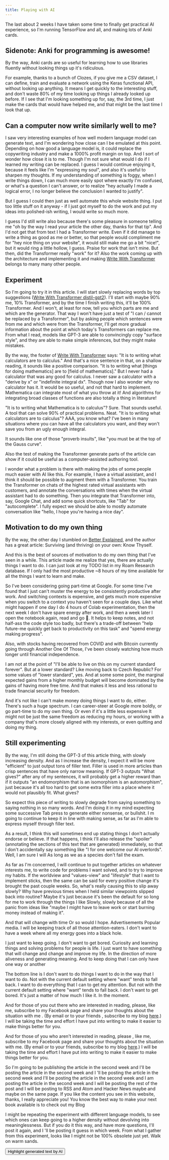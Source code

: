 ```yaml
---
title: Playing with AI
---
```


<style>
.highlight-on .generated {
  background-color: yellow;
}
</style>

<div id="playing-with-ai-toggle-highlight">
The last about 2 weeks I have taken some time to finally get practical AI experience, so I'm running TensorFlow and all, and making lots of Anki cards.

## Sidenote: Anki for programming is awesome!

By the way, Anki cards are so useful for learning how to use libraries fluently without looking things up it's ridiculous.

For example, thanks to a bunch of Clozes, if you give me a CSV dataset, I can define, train and evaluate a network using the Keras functional API, without looking up anything. It means I get quickly to the interesting stuff, and don't waste 80% of my time looking up things I already looked up before. If I see that I'm looking something up for, say, the 3rd time, I just make the cards that would have helped me, and that might be the last time I look that up.

## Can a computer now write similarly well to me?

I saw very interesting examples of how well modern language model can generate text, and I'm wondering how close can I be emulated at this point. Depending on how good a language model is, it could replace the copywriting industry and make a 1000% profit margin on top. And I sort of wonder how close it is to me. Though I'm not sure what would I do if I learned my writing can be replaced. I guess I would continue enjoying it, because it feels like I'm "expressing my soul", and also it's useful to sharpen my thoughts. If my understanding of something is foggy, when I write things down, I can much more easily spot where exactly I'm confused, or what's a question I can't answer, or to realize "hey actually I made a logical error, I no longer believe the conclusion I wanted to justify".

But I guess I could then just as well automate this whole website thing. I put too little stuff on it anyway - if I just got myself to do the work and put my ideas into polished-ish writing, I would write so much more.

I guess I'd still write also because there's some pleasure in someone telling me "oh by the way I read your article the other day, thanks for that tip". And I'd not get that from text I had a Transformer write. Even if it did manage to write a thing as good as me or better, so that people would compliment me for "hey nice thing on your website", it would still make me go a bit "nice!", but it would ring a little hollow, I guess. Praise for work that isn't mine. But then, did the Transformer really "work" for it? Also the work coming up with the architecture and implementing it and making [Write With Transformer](https://transformer.huggingface.co/doc/distil-gpt2) belongs to many many other people.

## Experiment

So I'm going to try it in this article. I will start slowly replacing words by top suggestions ([Write With Transformer distil-gpt2](https://transformer.huggingface.co/doc/distil-gpt2)). I'll start with maybe 90% me, 10% Transformer, and by the time I finish writing this, it'll be 100% Transformer. And I won't, at least for now, tell you which parts are me and which are the generator. That way I won't have just a test of "I can / cannot be replaced by a Transformer", but by asking people which sentences were from me and which were from the Transformer, I'll get more gradual information about the point at which today's Transformers can replace me. From what I read, models like GPT-3 are able to convincingly copy "surface style", and they are able to make simple inferences, but they might make mistakes.

By the way, the footer of [Write With Transformer](https://transformer.huggingface.co/) says: "It is to writing what calculators are to calculus." And that's a nice sentence in that, on a shallow reading, it sounds like a positive comparison. "It is to writing what [things for doing mathematics] are to [field of mathematics]." But I never had a calculator that was any good for calculus. I never saw a calculator with a "derive by x" or "indefinite integral dx". Though now I also wonder why no calculator has it. It would be so useful, and not that hard to implement. Mathematica can integrate most of what you throw at it! And algorithms for integrating broad classes of functions are also totally a thing in literature!

"It is to writing what Mathematica is to calculus"? Sure. That sounds useful. A
tool that can solve 90% of practical problems. Neat. "It is to writing what
calculators are to calculus"? AAA, <span class="generated">you know what? I've been</span>
in many situations where you can have all the calculators you want, and they won't save you from an ugly enough integral.

It sounds like one of those "proverb insults", like "you must be at the top of the Gauss curve".

Also the test of making the Transformer generate parts of the article can show
if it could be useful as a computer-assisted authoring tool.

<span class="generated">I wonder what a problem is</span> there with making the
jobs of some people much easier with AI like this. For example, I have a virtual assistant, and I think it should be possible to augment them with a Transformer. You train the Transformer on chats of the highest rated virtual assistants with customers, and annotate the conversations with times when the virtual assistant had to do something. Then you integrate that Transformer into, say, Google Chat, and add some quick shortcuts, like "Tab" for "autocomplete". I fully expect we should be able to mostly automate conversation like "hello, I hope you're having a nice day".

## Motivation to do my own thing

By the way, the other day I stumbled on [Better Explained](https://betterexplained.com/), and the author has a great article: Surviving (and thriving) on your own: Know Thyself.

And this <span class="generated">is the best of</span> sources of motivation to do my own thing that I've
seen in a while. This article made me realize that yes, there are actually things I want to do. I can just look at my TODO list in my Roam Research database. If I only had the most productive ~8 hours of my time available for all the things I want to learn and make.

So I've been considering going part-time at Google.  <span class="generated">For some time I've found
that I</span> just can't muster the energy to be consistently productive after work. And switching contexts is expensive, and gets much more expensive when you switch to a context you haven't seen for a couple days. Like what might happen if one day I do 4 hours of Colab experimentation, then the next week I don't have spare energy after work, and then a week later I open the notebook again, read and go 🤨. It helps to keep notes, and not half-ass the code style too badly, but there's a trade-off between "help future-me quickly get back to productivity on this task" and "spend energy making progress".

Also, with stocks having recovered from COVID and with Bitcoin currently going through Another One Of Those, I've been closely watching how much longer until financial independence.

I am not at the point of "I'll be able to live on this on my current standard
forever". But at a lower standard? Like moving back to Czech Republic? For some
values of "lower standard", yes. And at some some point, the marginal expected
gains from a higher monthly budget will become dominated by the gains of having
more free time. And that <span class="generated">makes</span> it less and less rational to trade financial security for freedom.

And it's not like I can't make money doing things I want to do, either. There's
such a huge spectrum. I can career-steer at Google more boldly, or go part-time
to do my own thing. Or even  <span class="generated">if it's a little less expensive</span> It might not be just the same freedom as reducing my hours, or working with a company that's more closely aligned with my interests, or even quitting and doing my thing.

## Still experimenting

By the way, I'm still doing the GPT-3  <span class="generated">of this</span> article thing, with slowly
increasing density. And as I increase the density, I expect  <span
class="generated">it will be more
"efficient" to</span> just output tons of filler text. Filler is used in more
articles than crisp sentences that have only narrow meaning. If GPT-3 outputs
"What gives?" after any of my sentences, it will probably get a higher reward
than if it outputs "an endomorphism that is an isomorphism is an automorphism",
just because it's  <span class="generated">all too hard to get some extra filler</span> into a place where it would not plausibly fit. What gives?

So expect this piece of writing to slowly degrade from saying something to
saying nothing in so many words.  <span class="generated">And I'm doing it in my mind</span> expecting
some successive Tab press to generate either nonsense, or bullshit. I  <span
class="generated">m
going to continue to keep it in</span> line with making sense, as far as I'm able to express myself through filler text.

<span class="generated">As a result, I think this will</span> sometimes end up stating things I don't
actually endorse or believe. If that happens, I think I'll also release the
"spoiler" (annotating the sections of this text that are generated) immediately,
so that I don't accidentally say something like "I for one welcome our AI
overlords".  Well,  <span class="generated">I am sure I will</span> As long as we as a species don't fail the exam.

<span class="generated">As far as I'm concerned, I will continue to put together articles on</span>
whatever interests me, to write code for problems I want solved, and to try to
improve my habits.
If the worldview and "values-view" and "lifestyle" that I want to implement
sticks, <span class="generated">then the same can be said for every</span> positive change it's brought
the past couple weeks.  <span class="generated">So, what's really causing this</span> to slip away slowly?
Why have previous times when I held similar viewpoints slipped back into
routine? Maybe it's just because it's been the default for so long for me to
work  <span class="generated">through the things I like</span> Slowly,  <span class="generated">slowly</span> because of all the panic from ideas like "maybe I might have to leave work or start burning money instead of making it".

<span class="generated">And that will change with time</span> Or so would I hope. <span class="generated">Advertisements</span>
Popular media.  <span class="generated">I will be keeping track</span> of all those attention-eaters. I don't want to have a week where all my energy goes into a black hole.

<span class="generated">I just want to keep going.</span> <span class="generated">I don't want to get bored.</span>
Curiosity and learning things and solving problems for people is life.
<span class="generated">I just want to have something that will change and</span> <span class="generated">change and improve my
life.</span> In the direction of more aliveness and generating meaning.
<span class="generated">And to keep doing that I can only have one way or another</span>

<span class="generated">The bottom line is I don't want to do things I want to do in the way that I
want to do.</span> Not with the current default setting where "want" tends to fall back.
<span class="generated">I want to do everything that I can to get my attention. But not with the
current default setting where "want" tends to fall back. I don't want to get
bored. It's just a matter of how much I like it.</span> In the moment.

<span class="generated">
 And for those of you out there who are interested in reading, please, like me, subscribe to my Facebook page and share your thoughts about the situation with me . (By email or to your friends , subscribe to my blog <a href="/">here</a>.) I will be taking the time and effort I have put into writing to make it easier to make things better for you.

 And for those of you who aren't interested in reading, please , like me, subscribe to my Facebook page and share your thoughts about the situation with me. (By email or to your friends, subscribe to my blog <a href="/">here</a>.) I will be taking the time and effort I have put into writing to make it easier to make things better for you.
</span>

So  <span class="generated"> I'm going to be publishing the article in the second week and I'll be
posting the article in the second week and I 'll be posting the article in the
second week and I'll be posting the article in the second week and I</span> am 
<span class="generated">posting the article in the second week and I will be posting the</span> rest <span class="generated">of
the post and I will be posting</span> to RSS and Atom and Hacker News maybe and
<span class="generated">maybe on the same page. If you like the content you see in</span> this website,
thanks, I really <span class="generated">appreciate you! You know the best way to make your next book
available is to check out my Blog</span>

I might be repeating the experiment with different language models, to see which ones can keep going to a higher density without devolving into meaninglessness.
<span class="generated">But if you do it this way, and have more questions, I'll post it again, and I
'll be posting it</span> guess in which week. From what I gather from this experiment, looks like I might not be 100% obsolete just yet. Walk on warm sands.
</div>

<button onclick="document.getElementById('playing-with-ai-toggle-highlight').classList.toggle('highlight-on'); return true;">Highlight generated text by AI</button>
